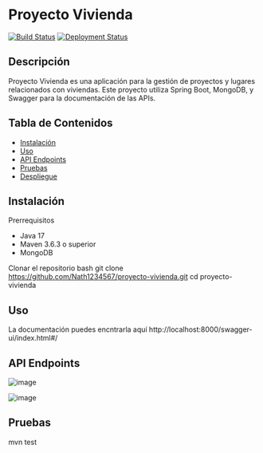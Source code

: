 # Proyecto Vivienda

[![Build Status](https://github.com/Nath1234567/proyecto-vivienda/actions/workflows/ci.yml/badge.svg)](https://github.com/Nath1234567/proyecto-vivienda/actions)
[![Deployment Status](https://img.shields.io/badge/Deployment-Vercel-brightgreen)](https://proyecto-vivienda.vercel.app)

## Descripción

Proyecto Vivienda es una aplicación para la gestión de proyectos y lugares relacionados con viviendas.
Este proyecto utiliza Spring Boot, MongoDB, y Swagger para la documentación de las APIs.

## Tabla de Contenidos

- [Instalación](#instalación)
- [Uso](#uso)
- [API Endpoints](#api-endpoints)
- [Pruebas](#pruebas)
- [Despliegue](#despliegue)


## Instalación

Prerrequisitos
- Java 17
- Maven 3.6.3 o superior
- MongoDB

Clonar el repositorio
bash
git clone https://github.com/Nath1234567/proyecto-vivienda.git
cd proyecto-vivienda


## Uso
La documentación puedes encntrarla aquí
http://localhost:8000/swagger-ui/index.html#/

## API Endpoints

![image](https://github.com/Nath1234567/proyecto-vivienda/assets/166239339/64bbde83-f29c-424a-969d-c0c8439534f0)

![image](https://github.com/Nath1234567/proyecto-vivienda/assets/166239339/bacaaaf2-788c-4d01-bd6d-d4b598f9f9bc)

## Pruebas
mvn test






